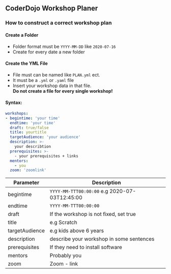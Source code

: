 ## CoderDojo Workshop Planer

### How to construct a correct workshop plan
#### Create a Folder
+ Folder format must be `YYYY-MM-DD` like `2020-07-16`
+ Create for every date a new folder

#### Create the YML File
+ File must can be named like `PLAN.yml` ect.
+ It must be a `.yml` or `.yaml` file
+ Insert your workshop data in that file. <br><b>Do not create a file for every single workshop!</b>

#### Syntax:
```yml
workshops:
- begintime: 'your time'
  endtime: 'your time'
  draft: true/false
  title: yourtitle
  targetAudience: 'your audience'
  description: >- 
    your describtion
  prerequisites: >-
    - your prerequisites + links
  mentors:
    - you
  zoom: 'zoomlink'
```


| Parameter                | Description |
| ------------             | ----------- |
|begintime|`YYYY-MM-TTT00:00:00` e.g 2020-07-03T12:45:00|
|endtime|`YYYY-MM-TTT00:00:00`|
|draft| If the workshop is not fixed, set true|
|title| e.g Scratch|
|targetAudience| e.g kids above 6 years|
|description| describe your workshop in some sentences|
|prerequisites| If they need to install software|
|mentors| Probably you|
|zoom| Zoom - link|

